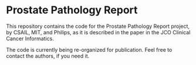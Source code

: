 # Prostate Pathology Report

This repository contains the code for the Prostate Pathology Report project, by CSAIL, MIT, and Philips, as it is described in the paper in the JCO Clinical Cancer Informatics. 

The code is currently being re-organized for publication. Feel free to contact the authors, if you need it.
